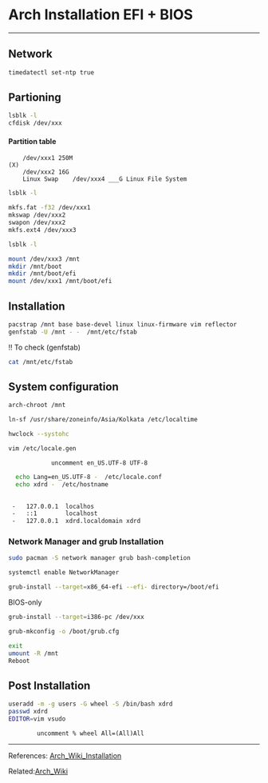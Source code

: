 # Arch Installation EFI + BIOS

---

## Network
```sh 
timedatectl set-ntp true
```

## Partioning
```sh 
lsblk -l  
cfdisk /dev/xxx 
```

#### Partition table
		
	    /dev/xxx1 250M                                                                                                              (X)
	    /dev/xxx2 16G  
	    Linux Swap    /dev/xxx4 ___G Linux File System

```sh 
lsblk -l
```

```sh 
mkfs.fat -f32 /dev/xxx1                                                                                                               (X)
mkswap /dev/xxx2
swapon /dev/xxx2
mkfs.ext4 /dev/xxx3
```

```sh 
lsblk -l
```

```sh 
mount /dev/xxx3 /mnt
mkdir /mnt/boot
mkdir /mnt/boot/efi                                                                                                                   (X)
mount /dev/xxx1 /mnt/boot/efi
```
## Installation
```sh 
pacstrap /mnt base base-devel linux linux-firmware vim reflector
genfstab -U /mnt - -  /mnt/etc/fstab 
```
!! To check (genfstab) 
```bash 
cat /mnt/etc/fstab
```
 
## System configuration
```sh 
arch-chroot /mnt
```

```sh
ln-sf /usr/share/zoneinfo/Asia/Kolkata /etc/localtime
 ``` 

```sh 
hwclock --systohc
```

```sh
vim /etc/locale.gen
```			
				uncomment en_US.UTF-8 UTF-8

```sh locale-gen
  echo Lang=en_US.UTF-8 -  /etc/locale.conf
  echo xdrd -  /etc/hostname
```

```sh vim etc/hosts
 	
 - 	 127.0.0.1  localhos
 - 	 ::1        localhost
 - 	 127.0.0.1  xdrd.localdomain xdrd
```
### Network Manager and grub Installation

```sh 
sudo pacman -S network manager grub bash-completion
```

```sh 
systemctl enable NetworkManager
```

```sh 
grub-install --target=x86_64-efi --efi- directory=/boot/efi                                                 (X)
```

BIOS-only
```sh 
grub-install --target=i386-pc /dev/xxx
```

	
```sh 
grub-mkconfig -o /boot/grub.cfg
```

```sh 
exit
umount -R /mnt
Reboot
   ```

## Post Installation

```sh 
useradd -m -g users -G wheel -S /bin/bash xdrd
passwd xdrd
EDITOR=vim vsudo
```
			uncomment % wheel All=(All)All

---

References: [Arch_Wiki_Installation](https://wiki.archlinux.org/title/Installation_guide) 

Related:[Arch_Wiki](https://wiki.archlinux.org/)
